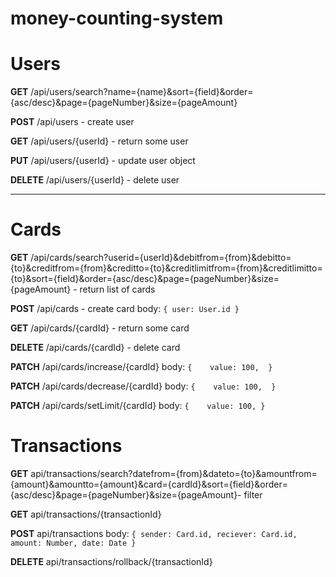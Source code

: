 # money-counting-system

# Users
**GET** /api/users/search?name={name}&sort={field}&order={asc/desc}&page={pageNumber}&size={pageAmount}

**POST** /api/users - create user

**GET** /api/users/{userId} - return some user

**PUT** /api/users/{userId} - update user object

**DELETE** /api/users/{userId} - delete user

------------------------

# Cards
**GET** /api/cards/search?userid={userId}&debitfrom={from}&debitto={to}&creditfrom={from}&creditto={to}&creditlimitfrom={from}&creditlimitto={to}&sort={field}&order={asc/desc}&page={pageNumber}&size={pageAmount} - return list of cards

**POST** /api/cards - create card
body:
	`{
		user: User.id
	}`

**GET** /api/cards/{cardId} - return some card

**DELETE** /api/cards/{cardId} - delete card

**PATCH** /api/cards/increase/{cardId}
body: 
	`{   
		value: 100,	
	}` 

**PATCH** /api/cards/decrease/{cardId}
body: 
	`{   
		value: 100,	
	}`
	
**PATCH** /api/cards/setLimit/{cardId}
body: 
	`{   
		value: 100,
	}` 


# Transactions


**GET** api/transactions/search?datefrom={from}&dateto={to}&amountfrom={amount}&amountto={amount}&card={cardId}&sort={field}&order={asc/desc}&page={pageNumber}&size={pageAmount}- filter 


**GET** api/transactions/{transactionId}

**POST** api/transactions
body:
`{
	sender: Card.id,
	reciever: Card.id,
	amount: Number,
	date: Date
}`

**DELETE** api/transactions/rollback/{transactionId}


